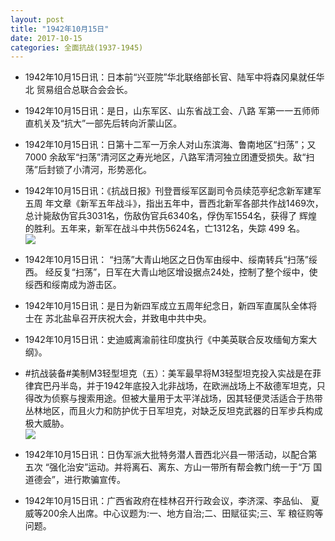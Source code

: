 ```yaml
---
layout: post
title: "1942年10月15日"
date: 2017-10-15
categories: 全面抗战(1937-1945)
---
```


<meta name="referrer" content="no-referrer" />

- 1942年10月15日讯：日本前“兴亚院”华北联络部长官、陆军中将森冈臬就任华北 贸易组合总联合会会长。 

- 1942年10月15日讯：是日，山东军区、山东省战工会、八路 军第一一五师师直机关及“抗大”一部先后转向沂蒙山区。 

- 1942年10月15日讯：日第十二军一万余人对山东滨海、鲁南地区“扫荡”；又7000 余敌军“扫荡”清河区之寿光地区，八路军清河独立团遭受损失。敌“扫 荡”后封锁了小清河，形势恶化。 

- 1942年10月15日讯：《抗战日报》刊登晋绥军区副司令员续范亭纪念新军建军五周 年文章《新军五年战斗》，指出五年中，晋西北新军各部共作战1469次， 总计毙敌伪官兵3031名，伤敌伪官兵6340名，俘伪军1554名，获得了 辉煌的胜利。五年来，新军在战斗中共伤5624名，亡1312名，失踪 499 名。 <br/><img src="https://wx4.sinaimg.cn/large/aca367d8ly1fkj6lfnidsj20c80810sr.jpg" />

- 1942年10月15日讯： “扫荡”大青山地区之日伪军由绥中、绥南转兵“扫荡”绥西。 经反复“扫荡”，日军在大青山地区增设据点24处，控制了整个绥中，使绥西和绥南成为游击区。 

- 1942年10月15日讯：是日为新四军成立五周年纪念日，新四军直属队全体将士在 苏北盐阜召开庆祝大会，并致电中共中央。 

- 1942年10月15日讯：史迪威离渝前往印度执行《中美英联合反攻缅甸方案大纲》。 

- #抗战装备#美制M3轻型坦克（五）：美军最早将M3轻型坦克投入实战是在菲律宾巴丹半岛，并于1942年底投入北非战场，在欧洲战场上不敌德军坦克，只得改为侦察与搜索用途。但被大量用于太平洋战场，因其轻便灵活适合于热带丛林地区，而且火力和防护优于日军坦克，对缺乏反坦克武器的日军步兵构成极大威胁。 <br/><img src="https://wx4.sinaimg.cn/large/aca367d8ly1fkip99ypuuj20go11tn99.jpg" />

- 1942年10月15日讯：日伪军派大批特务潜人晋西北兴县一带活动，以配合第五次 “强化治安”运动。并将离石、离东、方山一带所有帮会教门统一于“万 国道德会”，进行欺骗宣传。 

- 1942年10月15日讯：广西省政府在桂林召开行政会议，李济深、李品仙、 夏威等200余人出席。中心议题为:一、地方自治;二、田赋征实;三、军 粮征购等问题。 

